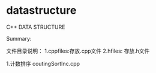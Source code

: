 # datastructure
C++ DATA STRUCTURE

Summary:

文件目录说明：
  1.cppfiles:存放.cpp文件
  2.hfiles: 存放.h文件

1.计数排序 coutingSortInc.cpp
